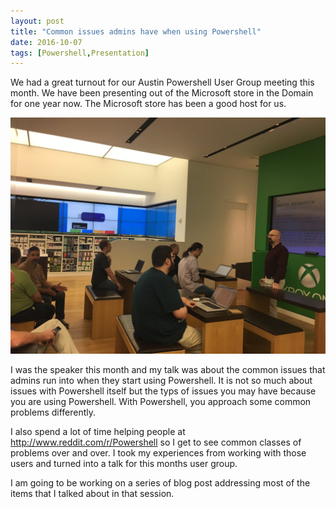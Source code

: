 ```yaml
---
layout: post
title: "Common issues admins have when using Powershell"
date: 2016-10-07
tags: [Powershell,Presentation]
---
```


We had a great turnout for our Austin Powershell User Group meeting this month. We have been presenting out of the Microsoft store in the Domain for one year now. The Microsoft store has been a good host for us.

![Image of Kevin Marquette presenting to the Austin Powershell User Group](../img/2016-10-6-powershell-group.jpg)

I was the speaker this month and my talk was about the common issues that admins run into when they start using Powershell. It is not so much about issues with Powershell itself but the typs of issues you may have because you are using Powershell. With Powershell, you approach some common problems differently. 

I also spend a lot of time helping people at http://www.reddit.com/r/Powershell so I get to see common classes of problems over and over. I took my experiences from working with those users and turned into a talk for this months user group.

I am going to be working on a series of blog post addressing most of the items that I talked about in that session. 